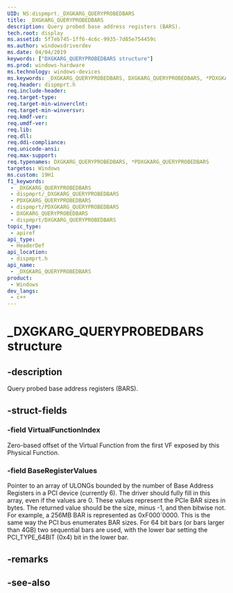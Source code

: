 ```yaml
---
UID: NS:dispmprt._DXGKARG_QUERYPROBEDBARS
title: _DXGKARG_QUERYPROBEDBARS
description: Query probed base address registers (BARS).
tech.root: display
ms.assetid: 5f7eb745-1ff6-4c6c-9935-7d85e754459c
ms.author: windowsdriverdev
ms.date: 04/04/2019
keywords: ["DXGKARG_QUERYPROBEDBARS structure"]
ms.prod: windows-hardware
ms.technology: windows-devices
ms.keywords: _DXGKARG_QUERYPROBEDBARS, DXGKARG_QUERYPROBEDBARS, *PDXGKARG_QUERYPROBEDBARS,
req.header: dispmprt.h
req.include-header: 
req.target-type: 
req.target-min-winverclnt: 
req.target-min-winversvr: 
req.kmdf-ver: 
req.umdf-ver: 
req.lib: 
req.dll: 
req.ddi-compliance: 
req.unicode-ansi: 
req.max-support: 
req.typenames: DXGKARG_QUERYPROBEDBARS, *PDXGKARG_QUERYPROBEDBARS
targetos: Windows
ms.custom: 19H1
f1_keywords:
 - _DXGKARG_QUERYPROBEDBARS
 - dispmprt/_DXGKARG_QUERYPROBEDBARS
 - PDXGKARG_QUERYPROBEDBARS
 - dispmprt/PDXGKARG_QUERYPROBEDBARS
 - DXGKARG_QUERYPROBEDBARS
 - dispmprt/DXGKARG_QUERYPROBEDBARS
topic_type:
 - apiref
api_type:
 - HeaderDef
api_location:
 - dispmprt.h
api_name:
 - _DXGKARG_QUERYPROBEDBARS
product:
 - Windows
dev_langs:
 - c++
---
```


# _DXGKARG_QUERYPROBEDBARS structure


## -description

Query probed base address registers (BARS).

## -struct-fields

### -field VirtualFunctionIndex

Zero-based offset of the Virtual Function from the first VF exposed by this Physical Function.

### -field BaseRegisterValues

 
Pointer to an array of ULONGs bounded by the number of Base Address Registers in a PCI device (currently 6). The driver should fully fill in this array, even if the values are 0. These values represent the PCIe BAR sizes in bytes.  The returned value should be the size, minus -1, and then bitwise not.  For example, a 256MB BAR is represented as 0xF000`0000. This is the same way the PCI bus enumerates BAR sizes. For 64 bit bars (or bars larger than 4GB) two sequential bars are used, with the lower bar setting the PCI_TYPE_64BIT (0x4) bit in the lower bar.

## -remarks

## -see-also


